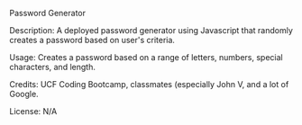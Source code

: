 Password Generator

Description: A deployed password generator using Javascript that randomly creates a password based on user's criteria.

Usage: Creates a password based on a range of letters, numbers, special characters, and length. 

Credits: UCF Coding Bootcamp, classmates (especially John V, and a lot of Google.

License: N/A
